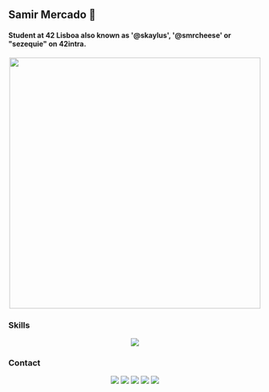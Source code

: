 ## Samir Mercado 🐬
#### Student at 42 Lisboa also known as '@skaylus', '@smrcheese' or "sezequie" on 42intra.

<p align="center">
  <img src="https://unicorn-cdn.b-cdn.net/be85385f-b1cd-4cb4-8f47-21eb64496623/42-lisboa-rgb-horizontal.png" style="width: 500px;">
</p>

<!-- [![faaraujo's 42 stats](https://badge42.vercel.app/api/v2/clgrr2va0002108jo3cc5foww/stats?cursusId=21&coalitionId=piscine)](https://github.com/JaeSeoKim/badge42) -->

### Skills
<p align="center">
  <img src="https://skillicons.dev/icons?i=c,cpp,py,html,css,bootstrap,django,linux,git,bash,githubactions,vscode,photoshop,aftereffects,premiere">
</p>

### Contact

<p align="center">
	<a href="https://www.discord.com/users/zinoxx0"><img src="https://img.shields.io/badge/Discord-zinoxx0-7289DA?style=for-the-badge&logo=discord&logoColor=white"></a>
	<a href="https://www.instagram.com/_Zinoxx"><img src="https://img.shields.io/badge/Instagram-_Zinoxx-E4405F?style=for-the-badge&logo=instagram&logoColor=white"></a>
	<a href="mailto:sezequie@student.42lisboa.com"><img src="https://img.shields.io/badge/mail-sezequie%40student.42lisboa.com.com-000000?style=for-the-badge&logo=42&logoColor=white"></a>
	<a href="https://www.steamcommunity.com/id/Zinoxx1"><img src="https://img.shields.io/badge/Steam-Zinoxx-000000?style=for-the-badge&logo=steam&logoColor=white"></a>
	<a href="https://profile.intra.42.fr/users/sezequie"><img src="https://img.shields.io/badge/profile sezequie-000000?style=for-the-badge&logo=42&logoColor=white"></a>
</p>

